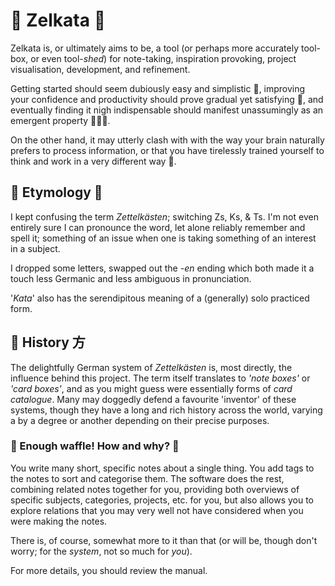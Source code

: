 󰭷 Zelkata 🥬
============

Zelkata is, or ultimately aims to be, a tool (or perhaps more accurately tool-box, or even tool-*shed*) for
note-taking, inspiration provoking, project visualisation, development, and refinement.

Getting started should seem dubiously easy and simplistic 🤔, improving your confidence and productivity should prove
gradual yet satisfying 🙂‍, and eventually finding it nigh indispensable should manifest unassumingly as an
emergent property 🥬🫨🥬.

On the other hand, it may utterly clash with with the way your brain naturally prefers to process information, or that
 you have tirelessly trained yourself to think and work in a very different way 🤨.


## 󰿀 Etymology 🫎

I kept confusing the term *Zettelkästen*; switching Zs, Ks, & Ts.
I'm not even entirely sure I can pronounce the word, let alone reliably remember and spell it; something of an issue
when one is taking something of an interest in a subject.

I dropped some letters, swapped out the *-en* ending which both made it a touch less Germanic and less ambiguous in
pronunciation.

'*Kata*' also has the serendipitous meaning of a (generally) solo practiced form.


## 󰭰 History 方

The delightfully German system of *Zettelkästen* is, most directly, the influence behind this project.
The term itself translates to *'note boxes'* or *'card boxes'*, and as you might guess were essentially forms of
*card catalogue*.
Many may doggedly defend a favourite 'inventor' of these systems, though they have a long and rich history across the
world, varying a by a degree or another depending on their precise purposes.


### 󱟱 Enough waffle! How and why? 󰪶

You write many short, specific notes about a single thing.
You add tags to the notes to sort and categorise them.
The software does the rest, combining related notes together for you, providing both overviews of specific subjects,
categories, projects, etc. for you, but also allows you to explore relations that you may very well not have considered
when you were making the notes.

There is, of course, somewhat more to it than that (or will be, though don't worry; for the *system*, not so much for
*you*).

For more details, you should review the manual.

